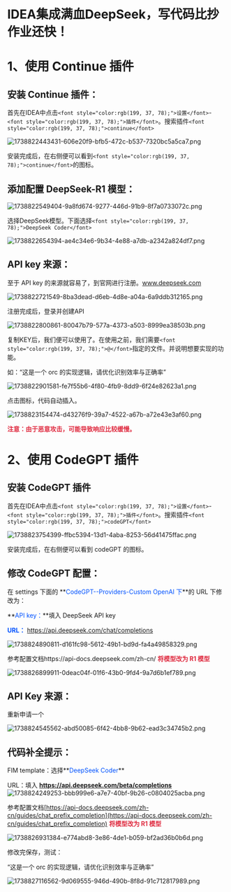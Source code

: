 # IDEA集成满血DeepSeek，写代码比抄作业还快！

# 1、使用 Continue 插件
## 安装 Continue 插件：
首先在IDEA中点击`<font style="color:rgb(199, 37, 78);">设置</font>`-`<font style="color:rgb(199, 37, 78);">插件</font>`。搜索插件`<font style="color:rgb(199, 37, 78);">continue</font>`

![1738822443431-606e20f9-bfb5-472c-b537-7320bc5a5ca7.png](./img/IZgVRkEqdbsTeaL-/1738822443431-606e20f9-bfb5-472c-b537-7320bc5a5ca7-973381.png)

安装完成后，在右侧便可以看到`<font style="color:rgb(199, 37, 78);">continue</font>`的图标。

## 添加配置 DeepSeek-R1 模型：
![1738822549404-9a8fd674-9277-446d-91b9-8f7a0733072c.png](./img/IZgVRkEqdbsTeaL-/1738822549404-9a8fd674-9277-446d-91b9-8f7a0733072c-242581.png)

选择DeepSeek模型。下面选择`<font style="color:rgb(199, 37, 78);">DeepSeek Coder</font>`

![1738822654394-ae4c34e6-9b34-4e88-a7db-a2342a824df7.png](./img/IZgVRkEqdbsTeaL-/1738822654394-ae4c34e6-9b34-4e88-a7db-a2342a824df7-844669.png)

## API key 来源：
至于 API key 的来源就容易了，到官网进行注册。www.deepseek.com

![1738822721549-8ba3dead-d6eb-4d8e-a04a-6a9ddb312165.png](./img/IZgVRkEqdbsTeaL-/1738822721549-8ba3dead-d6eb-4d8e-a04a-6a9ddb312165-272021.png)

注册完成后，登录并创建API

![1738822800861-80047b79-577a-4373-a503-8999ea38503b.png](./img/IZgVRkEqdbsTeaL-/1738822800861-80047b79-577a-4373-a503-8999ea38503b-933701.png)

复制KEY后，我们便可以使用了。在使用之前，我们需要`<font style="color:rgb(199, 37, 78);">@</font>`指定的文件。并说明想要实现的功能。

如：“这是一个 orc 的实现逻辑，请优化识别效率与正确率”

![1738822901581-fe7f55b6-4f80-4fb9-8dd9-6f24e82623a1.png](./img/IZgVRkEqdbsTeaL-/1738822901581-fe7f55b6-4f80-4fb9-8dd9-6f24e82623a1-732011.png)

点击图标，代码自动插入。

![1738823154474-d43276f9-39a7-4522-a67b-a72e43e3af60.png](./img/IZgVRkEqdbsTeaL-/1738823154474-d43276f9-39a7-4522-a67b-a72e43e3af60-186497.png)

**<font style="color:#DF2A3F;">注意：由于恶意攻击，可能导致响应比较缓慢。</font>**

# 2、使用 CodeGPT 插件
## 安装 CodeGPT 插件
首先在IDEA中点击`<font style="color:rgb(199, 37, 78);">设置</font>`-`<font style="color:rgb(199, 37, 78);">插件</font>`。搜索插件`<font style="color:rgb(199, 37, 78);">codeGPT</font>`

![1738823754399-ffbc5394-13d1-4aba-8253-56d41475ffac.png](./img/IZgVRkEqdbsTeaL-/1738823754399-ffbc5394-13d1-4aba-8253-56d41475ffac-731715.png)

安装完成后，在右侧便可以看到 codeGPT 的图标。

## 修改 CodeGPT 配置：
在 settings 下面的 **<font style="color:rgb(0, 82, 255);">CodeGPT--Providers-Custom OpenAI 下</font>**的 URL 下修改为：

**<font style="color:rgb(0, 82, 255);">API key：</font>**填入 DeepSeek API key

**<font style="color:rgb(0, 82, 255);">URL：</font>** https://api.deepseek.com/chat/completions

![1738824890811-d161fc98-5612-49b1-bd9d-fa4a49858329.png](./img/IZgVRkEqdbsTeaL-/1738824890811-d161fc98-5612-49b1-bd9d-fa4a49858329-940935.png)

参考配置文档https://api-docs.deepseek.com/zh-cn/   **<font style="color:#DF2A3F;">将模型改为 R1 模型</font>**

![1738826899911-0deac04f-01f6-43b0-9fd4-9a7d6b1ef789.png](./img/IZgVRkEqdbsTeaL-/1738826899911-0deac04f-01f6-43b0-9fd4-9a7d6b1ef789-419126.png)

## API Key 来源：
重新申请一个

![1738824545562-abd50085-6f42-4bb8-9b62-ead3c34745b2.png](./img/IZgVRkEqdbsTeaL-/1738824545562-abd50085-6f42-4bb8-9b62-ead3c34745b2-669338.png)

## 代码补全提示：
FIM template：选择**<font style="color:rgb(0, 82, 255);">DeepSeek Coder</font>**

URL：填入 **<font style="color:rgb(0, 82, 255);">https://api.deepseek.com/beta/completions</font>**  
![1738824249253-bbb999e6-a7e7-40bf-9b26-c0804025acba.png](./img/IZgVRkEqdbsTeaL-/1738824249253-bbb999e6-a7e7-40bf-9b26-c0804025acba-603046.png)

参考配置文档[https://api-docs.deepseek.com/zh-cn/guides/chat_prefix_completion](https://api-docs.deepseek.com/zh-cn/guides/chat_prefix_completion)   **<font style="color:#DF2A3F;">将模型改为 R1 模型</font>**

![1738826931384-e774abd8-3e86-4de1-b059-bf2ad36b0b6d.png](./img/IZgVRkEqdbsTeaL-/1738826931384-e774abd8-3e86-4de1-b059-bf2ad36b0b6d-856799.png)

修改完保存，测试：

“这是一个 orc 的实现逻辑，请优化识别效率与正确率”

![1738827116562-9d069555-946d-490b-8f8d-91c712817989.png](./img/IZgVRkEqdbsTeaL-/1738827116562-9d069555-946d-490b-8f8d-91c712817989-704355.png)



